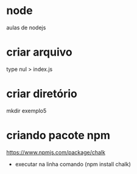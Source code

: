 # node
 aulas de nodejs

 # criar arquivo
 type nul > index.js

# criar diretório
 mkdir exemplo5

 # criando pacote npm
 https://www.npmjs.com/package/chalk
 - executar na linha comando (npm install chalk)
